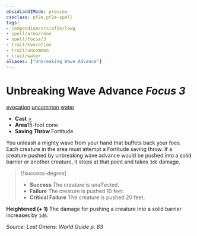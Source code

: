 ```yaml
---
obsidianUIMode: preview
cssclass: pf2e,pf2e-spell
tags:
- compendium/src/pf2e/lowg
- spell/area/cone
- spell/focus/3
- trait/evocation
- trait/uncommon
- trait/water
aliases: ["Unbreaking Wave Advance"]
---
```

# Unbreaking Wave Advance *Focus 3*   
[evocation](rules/traits/evocation.md)  [uncommon](rules/traits/uncommon.md)  [water](rules/traits/water.md)  

- **Cast** [>](rules/core-rulebook/chapter-9-playing-the-game.md#Actions "Single Action") 
- **Area**15-foot cone
- **Saving Throw** Fortitude

You unleash a mighty wave from your hand that buffets back your foes. Each creature in the area must attempt a Fortitude saving throw. If a creature pushed by unbreaking wave advance would be pushed into a solid barrier or another creature, it stops at that point and takes `3d6` damage.

> [!success-degree] 
> - **Success** The creature is unaffected.
> - **Failure** The creature is pushed 10 feet.
> - **Critical Failure** The creature is pushed 20 feet.

**Heightened (+ 1)** The damage for pushing a creature into a solid barrier increases by `1d6`.

*Source: Lost Omens: World Guide p. 83*